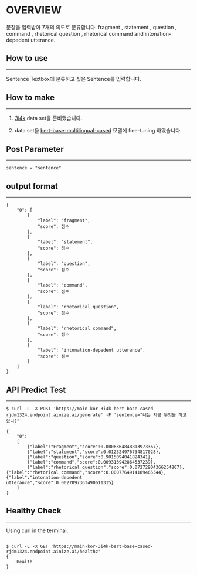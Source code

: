 OVERVIEW
===
문장을 입력받아 7개의 의도로 분류합니다.
fragment , statement , question , command , rhetorical question , rhetorical command and intonation-depedent utterance.

## How to use
----
Sentence Textbox에 분류하고 싶은 Sentence를 입력합니다.

## How to make
----
1. [3i4k](https://github.com/warnikchow/3i4k) data set을 준비했습니다.

2. data set을 [bert-base-multilingual-cased](https://huggingface.co/bert-base-multilingual-cased) 모델에 fine-tuning 하였습니다.

## Post Parameter
----
```
sentence = "sentence"

```

## output format
----
```
{
    "0": [
        {
            "label": "fragment",
            "score": 점수
        },
        {
            "label": "statement",
            "score": 점수
        },
        {
            "label": "question",
            "score": 점수
        },
        {
            "label": "command",
            "score": 점수
        },
        {
            "label": "rhetorical question",
            "score": 점수
        },
        {
            "label": "rhetorical command",
            "score": 점수
        },
        {
            "label": "intonation-depedent utterance",
            "score": 점수
        }
    ]
}
```

## API Predict Test
----
```
$ curl -L -X POST 'https://main-kor-3i4k-bert-base-cased-rjdm1324.endpoint.ainize.ai/generate' -F 'sentence="너는 지금 무엇을 하고 있니?"'

{
    "0":
    [
        {"label":"Fragment","score":0.0006364848813973367},
        {"label":"statement","score":0.012324976734817028},
        {"label":"question","score":0.9015094041824341},
        {"label":"command","score":0.009313942864537239},
        {"label":"rhetorical question","score":0.07272904366254807},{"label":"rhetorical command","score":0.0007764914189465344},{"label":"intonation-depedent utterance","score":0.0027097363490611315}
    ]
}

```


## Healthy Check
----
Using curl in the terminal:

```

$ curl -L -X GET 'https://main-kor-3i4k-bert-base-cased-rjdm1324.endpoint.ainize.ai/healthz'
{
    Health
}

```
